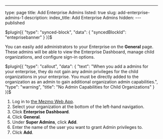 ---
type: page
title: Add Enterprise Admins
listed: true
slug: add-enterprise-admins-1
description: 
index_title: Add Enterprise Admins
hidden: 
---published

$plugin[{
    "type": "synced-block",
    "data": {
        "syncedBlockId": "enteprisebanner"
    }
}]$

You can easily add administrators to your Enterprise on the **General** page. These admins will be able to view the Enterprise Dashboard, manage child organizations, and configure sign-in options.

$plugin[{
    "type": "callout",
    "data": {
        "text": "When you add a admins for your enterprise, they do not gain any admin privileges for the child organizations in your enterprise. You must be directly added to the organization as an admin to gain additional organization admin capabilities.",
        "type": "warning",
        "title": "No Admin Capabilities for Child Organizations"
    }
}]$

1. Log in to [the Mezmo Web App](http://app.mezmo.com).
2. Select your organization at the bottom of the left-hand navigation.
3. Click **Enterprise Dashboard**.
4. Click **General**.
5. Under **Super Admins**, click **Add**.
6. Enter the name of the user you want to grant Admin privileges to.
7. Click **Add**.

